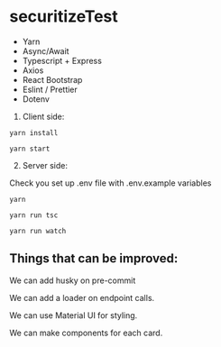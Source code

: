 # securitizeTest

 - Yarn
 - Async/Await
 - Typescript + Express
 - Axios
 - React Bootstrap
 - Eslint / Prettier
 - Dotenv

1. Client side: 

  ``yarn install``
  
  ``yarn start``
  
2. Server side:

  Check you set up .env file with .env.example variables
  
  ``yarn``
  
  ``yarn run tsc``
  
  ``yarn run watch``
  
  
## Things that can be improved:

We can add husky on pre-commit

We can add a loader on endpoint calls.

We can use Material UI for styling.

We can make components for each card.

  

